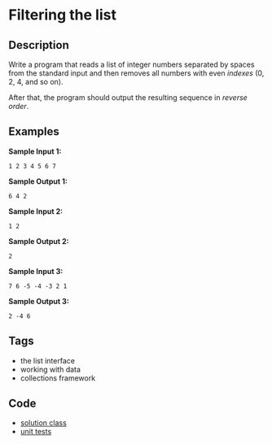 # Filtering the list
## Description
Write a program that reads a list of integer numbers separated by spaces from the standard input and then removes all numbers with even _indexes_ (0, 2, 4, and so on).

After that, the program should output the resulting sequence in _reverse order_.

## Examples
**Sample Input 1:**
```console
1 2 3 4 5 6 7
```

**Sample Output 1:**
```console
6 4 2
```

**Sample Input 2:**
```console
1 2
```

**Sample Output 2:**
```console
2
```

**Sample Input 3:**
```console
7 6 -5 -4 -3 2 1
```

**Sample Output 3:**
```console
2 -4 6
```

## Tags
- the list interface
- working with data
- collections framework

## Code
- [solution class](./src/main/java/dev/nj/solutions/ListEvenFilter.java)
- [unit tests](./src/test/java/ListEvenFilterTest.java)